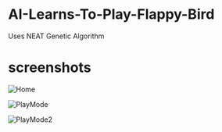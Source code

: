 # AI-Learns-To-Play-Flappy-Bird
Uses NEAT Genetic Algorithm
# screenshots
![Home ](https://user-images.githubusercontent.com/71379766/98381160-8503a780-206f-11eb-88bc-8a0f7231b1a3.png)

![PlayMode](https://user-images.githubusercontent.com/71379766/98381421-dd3aa980-206f-11eb-8005-9c05fafc1510.png)

![PlayMode2](https://user-images.githubusercontent.com/71379766/98382753-99e13a80-2071-11eb-8583-da10cdbc2835.png)


